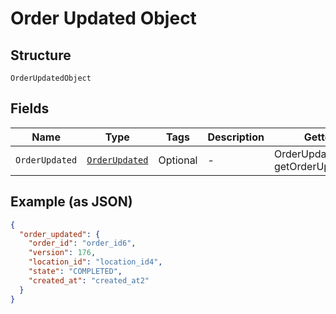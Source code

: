 
# Order Updated Object

## Structure

`OrderUpdatedObject`

## Fields

| Name | Type | Tags | Description | Getter |
|  --- | --- | --- | --- | --- |
| `OrderUpdated` | [`OrderUpdated`](/doc/models/order-updated.md) | Optional | - | OrderUpdated getOrderUpdated() |

## Example (as JSON)

```json
{
  "order_updated": {
    "order_id": "order_id6",
    "version": 176,
    "location_id": "location_id4",
    "state": "COMPLETED",
    "created_at": "created_at2"
  }
}
```

